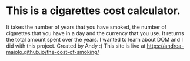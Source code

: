 # This is a cigarettes cost calculator.
It takes the number of years that you have smoked,  the number of cigarettes that you have in a day and the currency that you use.
It returns the total amount spent over the years.
I wanted to learn about DOM and I did with this project.
Created by Andy :)
This site is live at https://andrea-maiolo.github.io/the-cost-of-smoking/
